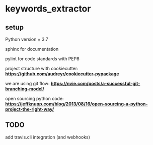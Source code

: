 # keywords_extractor

## setup

Python version = 3.7

sphinx for documentation

pylint for code standards with PEP8

project structure with cookiecutter: **<https://github.com/audreyr/cookiecutter-pypackage>**

we are using git flow: **<https://nvie.com/posts/a-successful-git-branching-model/>**

open sourcing python code: **<https://jeffknupp.com/blog/2013/08/16/open-sourcing-a-python-project-the-right-way/>**

## TODO

add travis.cli integration (and webhooks)

